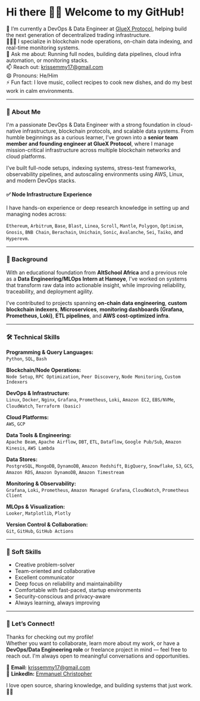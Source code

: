 # Hi there 👋🏾 Welcome to my GitHub!

🔭 I’m currently a DevOps & Data Engineer at [GlueX Protocol](https://gluex.xyz), helping build the next generation of decentralized trading infrastructure.  
👨🏾‍💻 I specialize in blockchain node operations, on-chain data indexing, and real-time monitoring systems.  
💬 Ask me about: Running full nodes, building data pipelines, cloud infra automation, or monitoring stacks.  
📫 Reach out: krissemmy17@gmail.com  
😄 Pronouns: He/Him  
⚡ Fun fact: I love music, collect recipes to cook new dishes, and do my best work in calm environments.

---

### 🚀 About Me

I'm a passionate DevOps & Data Engineer with a strong foundation in cloud-native infrastructure, blockchain protocols, and scalable data systems. From humble beginnings as a curious learner, I’ve grown into a **senior team member and founding engineer at GlueX Protocol**, where I manage mission-critical infrastructure across multiple blockchain networks and cloud platforms.

I’ve built full-node setups, indexing systems, stress-test frameworks, observability pipelines, and autoscaling environments using AWS, Linux, and modern DevOps stacks. 

#### ✅ Node Infrastructure Experience
I have hands-on experience or deep research knowledge in setting up and managing nodes across:

`Ethereum`, `Arbitrum`, `Base`, `Blast`, `Linea`, `Scroll`, `Mantle`, `Polygon`, `Optimism`, `Gnosis`, `BNB Chain`, `Berachain`, `Unichain`, `Sonic`, `Avalanche`, `Sei`, `Taiko`, and `Hyperevm`.

---

### 💼 Background

With an educational foundation from **AltSchool Africa** and a previous role as a **Data Engineering/MLOps Intern at Hamoye**, I’ve worked on systems that transform raw data into actionable insight, while improving reliability, traceability, and deployment agility.

I’ve contributed to projects spanning **on-chain data engineering**, **custom blockchain indexers**, **Microservices**, **monitoring dashboards (Grafana, Prometheus, Loki)**, **ETL pipelines**, and **AWS cost-optimized infra**.

---

### 🛠️ Technical Skills

**Programming & Query Languages:**  
`Python`, `SQL`, `Bash`

**Blockchain/Node Operations:**  
`Node Setup`, `RPC Optimization`, `Peer Discovery`, `Node Monitoring`, `Custom Indexers`

**DevOps & Infrastructure:**  
`Linux`, `Docker`, `Nginx`, `Grafana`, `Prometheus`, `Loki`, `Amazon EC2`, `EBS/NVMe`, `CloudWatch`, `Terraform (basic)`

**Cloud Platforms:**  
`AWS`, `GCP`

**Data Tools & Engineering:**  
`Apache Beam`, `Apache Airflow`, `DBT`, `ETL`, `Dataflow`, `Google Pub/Sub`, `Amazon Kinesis`, `AWS Lambda`

**Data Stores:**  
`PostgreSQL`, `MongoDB`, `DynamoDB`, `Amazon Redshift`, `BigQuery`, `Snowflake`, `S3`, `GCS`, `Amazon RDS`, `Amazon DynamoDB`, `Amazon Timestream`

**Monitoring & Observability:**  
`Grafana`, `Loki`, `Prometheus`, `Amazon Managed Grafana`, `CloudWatch`, `Prometheus Client`

**MLOps & Visualization:**  
`Looker`, `Matplotlib`, `Plotly`

**Version Control & Collaboration:**  
`Git`, `GitHub`, `GitHub Actions`

---

### 🧠 Soft Skills

- Creative problem-solver
- Team-oriented and collaborative
- Excellent communicator
- Deep focus on reliability and maintainability
- Comfortable with fast-paced, startup environments
- Security-conscious and privacy-aware
- Always learning, always improving

---

### 🤝 Let’s Connect!

Thanks for checking out my profile!  
Whether you want to collaborate, learn more about my work, or have a **DevOps/Data Engineering role** or freelance project in mind — feel free to reach out. I'm always open to meaningful conversations and opportunities.  

📧 **Email:** krissemmy17@gmail.com  
🔗 **LinkedIn:** [Emmanuel Christopher](https://www.linkedin.com/in/emmanuel-christopher/)  

I love open source, sharing knowledge, and building systems that just work. 👋🏾

